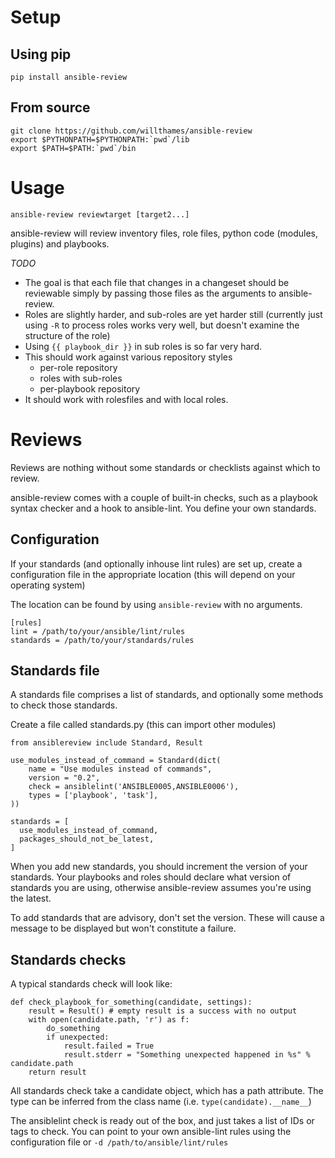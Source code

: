 # Setup

## Using pip

```
pip install ansible-review
```

## From source

```
git clone https://github.com/willthames/ansible-review
export $PYTHONPATH=$PYTHONPATH:`pwd`/lib
export $PATH=$PATH:`pwd`/bin
```


# Usage

```
ansible-review reviewtarget [target2...]
```

ansible-review will review inventory files, role
files, python code (modules, plugins) and playbooks.

*TODO*

* The goal is that each file that changes in a
  changeset should be reviewable simply by passing
  those files as the arguments to ansible-review.
* Roles are slightly harder, and sub-roles are yet
  harder still (currently just using `-R` to process
  roles works very well, but doesn't examine the
  structure of the role)
* Using `{{ playbook_dir }}` in sub roles is so far
  very hard.
* This should work against various repository styles
  - per-role repository
  - roles with sub-roles
  - per-playbook repository
* It should work with rolesfiles and with local roles.


# Reviews

Reviews are nothing without some standards or checklists
against which to review.

ansible-review comes with a couple of built-in checks, such as
a playbook syntax checker and a hook to ansible-lint. You define your
own standards.

## Configuration

If your standards (and optionally inhouse lint rules) are set up, create
a configuration file in the appropriate location (this will depend on
your operating system)

The location can be found by using `ansible-review` with no arguments.

```
[rules]
lint = /path/to/your/ansible/lint/rules
standards = /path/to/your/standards/rules
```


## Standards file

A standards file comprises a list of standards, and optionally some methods to
check those standards.

Create a file called standards.py (this can import other modules)

```
from ansiblereview include Standard, Result

use_modules_instead_of_command = Standard(dict(
    name = "Use modules instead of commands",
    version = "0.2",
    check = ansiblelint('ANSIBLE0005,ANSIBLE0006'),
    types = ['playbook', 'task'],
))

standards = [
  use_modules_instead_of_command,
  packages_should_not_be_latest,
]
```

When you add new standards, you should increment the version of your standards.
Your playbooks and roles should declare what version of standards you are
using, otherwise ansible-review assumes you're using the latest.

To add standards that are advisory, don't set the version. These will cause
a message to be displayed but won't constitute a failure.

## Standards checks

A typical standards check will look like:

```
def check_playbook_for_something(candidate, settings):
    result = Result() # empty result is a success with no output
    with open(candidate.path, 'r') as f:
        do_something
        if unexpected:
            result.failed = True
            result.stderr = "Something unexpected happened in %s" % candidate.path
    return result
```

All standards check take a candidate object, which has a path attribute.
The type can be inferred from the class name (i.e. `type(candidate).__name__`)

The ansiblelint check is ready out of the box, and just takes a list of
IDs or tags to check. You can point to your own ansible-lint rules
using the configuration file or `-d /path/to/ansible/lint/rules`


